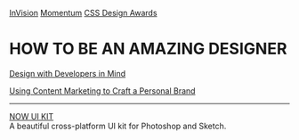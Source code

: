[InVision](http://blog.invisionapp.com/)
[Momentum](http://momentumdesignlab.com/)
[CSS Design Awards](http://www.cssdesignawards.com/)


# HOW TO BE AN AMAZING DESIGNER

[Design with Developers in Mind](http://blog.invisionapp.com/design-with-developers-in-mind/)

[Using Content Marketing to Craft a Personal Brand](http://blog.invisionapp.com/content-marketing-personal-brand/)

___

[NOW UI KIT](https://www.invisionapp.com/now)<br />
A beautiful cross-platform UI kit for Photoshop and Sketch.
